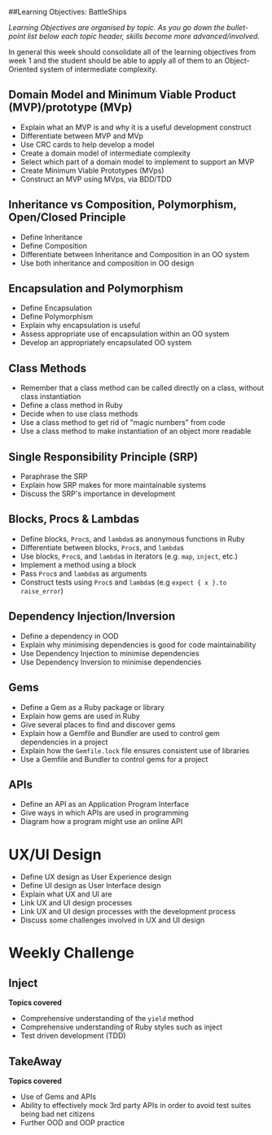 ##Learning Objectives: BattleShips

*Learning Objectives are organised by topic. As you go down the bullet-point list below each topic header, skills become more advanced/involved.*

In general this week should consolidate all of the learning objectives from week 1 and the student should be able to apply all of them to an Object-Oriented system of intermediate complexity.

## Domain Model and Minimum Viable Product (MVP)/prototype (MVp)

* Explain what an MVP is and why it is a useful development construct
* Differentiate between MVP and MVp
* Use CRC cards to help develop a model
* Create a domain model of intermediate complexity
* Select which part of a domain model to implement to support an MVP
* Create Minimum Viable Prototypes (MVps)
* Construct an MVP using MVps, via BDD/TDD

## Inheritance vs Composition, Polymorphism, Open/Closed Principle

* Define Inheritance
* Define Composition
* Differentiate between Inheritance and Composition in an OO system
* Use both inheritance and composition in OO design

## Encapsulation and Polymorphism
* Define Encapsulation
* Define Polymorphism
* Explain why encapsulation is useful
* Assess appropriate use of encapsulation within an OO system
* Develop an appropriately encapsulated OO system

## Class Methods

* Remember that a class method can be called directly on a class, without class instantiation
* Define a class method in Ruby
* Decide when to use class methods
* Use a class method to get rid of "magic numbers" from code
* Use a class method to make instantiation of an object more readable

## Single Responsibility Principle (SRP)
* Paraphrase the SRP
* Explain how SRP makes for more maintainable systems
* Discuss the SRP's importance in development

## Blocks, Procs & Lambdas

* Define blocks, `Proc`s, and `lambda`s as anonymous functions in Ruby
* Differentiate between blocks, `Proc`s, and `lambda`s
* Use blocks, `Proc`s, and `lambda`s in iterators (e.g. `map`, `inject`, etc.)
* Implement a method using a block
* Pass `Proc`s and `lambda`s as arguments
* Construct tests using `Proc`s and `lambda`s (e.g `expect { x }.to raise_error`)

## Dependency Injection/Inversion

* Define a dependency in OOD
* Explain why minimising dependencies is good for code maintainability
* Use Dependency Injection to minimise dependencies
* Use Dependency Inversion to minimise dependencies

## Gems

* Define a Gem as a Ruby package or library
* Explain how gems are used in Ruby
* Give several places to find and discover gems
* Explain how a Gemfile and Bundler are used to control gem dependencies in a project
* Explain how the `Gemfile.lock` file ensures consistent use of libraries
* Use a Gemfile and Bundler to control gems for a project

## APIs
* Define an API as an Application Program Interface
* Give ways in which APIs are used in programming
* Diagram how a program might use an online API

# UX/UI Design

* Define UX design as User Experience design
* Define UI design as User Interface design
* Explain what UX and UI are
* Link UX and UI design processes
* Link UX and UI design processes with the development process
* Discuss some challenges involved in UX and UI design


Weekly Challenge
===========

## Inject

**Topics covered**

* Comprehensive understanding of the `yield` method
* Comprehensive understanding of Ruby styles such as inject
* Test driven development (TDD)


## TakeAway

**Topics covered**

* Use of Gems and APIs
* Ability to effectively mock 3rd party APIs in order to avoid test suites being bad net citizens
* Further OOD and OOP practice
